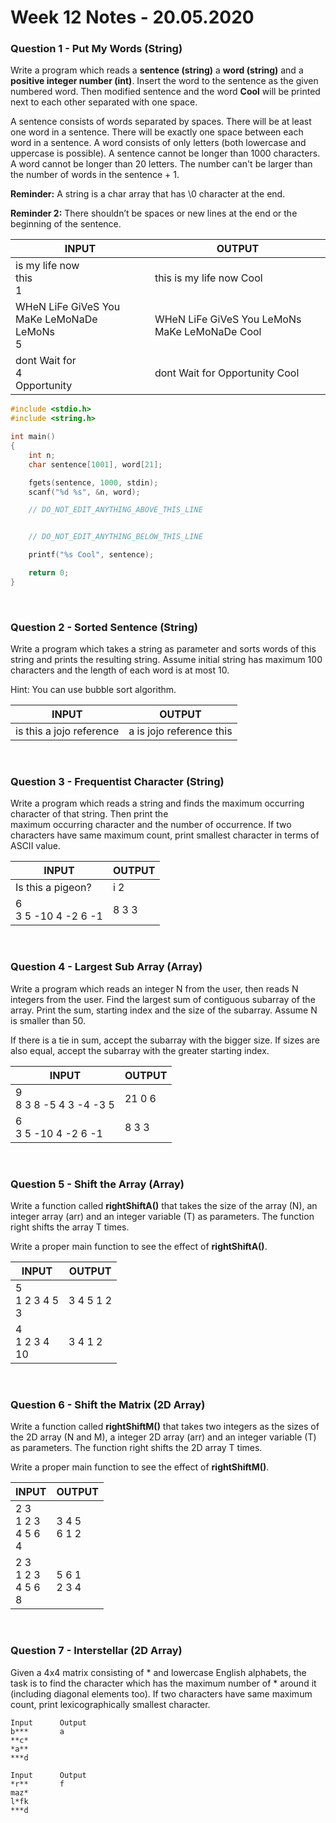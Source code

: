 
# Week 12 Notes - 20.05.2020

### Question 1 - Put My Words (String)

Write a program which reads a **sentence (string)**  a **word (string)** and a **positive integer number (int)**. Insert the word to the sentence as the given numbered word. Then modified sentence and the word **Cool** will be printed next to each other separated with one space.

A sentence consists of words separated by spaces. There will be at least one word in a sentence. There will be exactly one space between each word in a sentence. A word consists of only letters (both lowercase and uppercase is possible). A sentence cannot be longer than 1000 characters. A word cannot be longer than 20 letters. The number can't be larger than the number of words in the sentence + 1.

**Reminder:** A string is a char array that has \0 character at the end.

**Reminder 2:** There shouldn’t be spaces or new lines at the end or the beginning of the sentence.


|  INPUT  |  OUTPUT |
|-------|-------|
| is my life now <br>this <br>1 | this is my life now Cool |
| WHeN LiFe GiVeS You MaKe LeMoNaDe <br>LeMoNs <br>5 | WHeN LiFe GiVeS You LeMoNs MaKe LeMoNaDe Cool |
| dont Wait for <br>4 <br>Opportunity | dont Wait for Opportunity Cool |


```c
#include <stdio.h>
#include <string.h>

int main()
{
    int n;
    char sentence[1001], word[21];

    fgets(sentence, 1000, stdin);
    scanf("%d %s", &n, word);

    // DO_NOT_EDIT_ANYTHING_ABOVE_THIS_LINE


    // DO_NOT_EDIT_ANYTHING_BELOW_THIS_LINE

    printf("%s Cool", sentence);

    return 0;
}
```

<br>

### Question 2 - Sorted Sentence (String)

Write a program which takes a string as parameter and sorts words of this string and prints the resulting string. Assume initial string has maximum 100 characters and the length of each word is at most 10.

Hint: You can use bubble sort algorithm.

|  INPUT  |  OUTPUT |
|-------|-------|
| is this a jojo reference | a is jojo reference this |

<br>

### Question 3 - Frequentist Character (String)

Write a program which reads a string and finds the maximum occurring character of that string. Then print the  
maximum occurring character and the number of occurrence. If two characters have same maximum count, print smallest character  in terms of ASCII value.

|  INPUT  |  OUTPUT |
|-------|-------|
| Is this a pigeon? | i 2 |
| 6<br>3 5 -10 4 -2 6 -1 | 8 3 3 |

<br>

### Question 4 - Largest Sub Array (Array)

Write a program which reads an integer N from the user, then reads N integers from the user. Find the largest sum of contiguous subarray of the array. Print the sum, starting index and the size of the subarray. Assume N is smaller than 50.

If there is a tie in sum, accept the subarray with the bigger size. If sizes are also equal, accept the subarray with the greater starting index.

|  INPUT  |  OUTPUT |
|-------|-------|
| 9<br>8 3 8 -5 4 3 -4 -3 5 | 21 0 6 |
| 6<br>3 5 -10 4 -2 6 -1 | 8 3 3 |

<br>


### Question 5 - Shift the Array (Array)

Write a function called **rightShiftA()** that takes the size of the array (N), an integer array (arr) and an integer variable (T) as parameters. The function right shifts the array T times.

Write a proper main function to see the effect of **rightShiftA()**.

|  INPUT  |  OUTPUT |
|-------|-------|
| 5 <br>1 2 3 4 5 <br>3 | 3 4 5 1 2 |
| 4 <br>1 2 3 4 <br>10 | 3 4 1 2 |

<br>

### Question 6 - Shift the Matrix (2D Array)

Write a function called **rightShiftM()** that takes two integers as the sizes of the 2D array (N and M), a integer 2D array (arr) and an integer variable (T) as parameters. The function right shifts the 2D array T times.

Write a proper main function to see the effect of **rightShiftM()**.

|  INPUT  |  OUTPUT |
|-------|-------|
| 2 3 <br>1 2 3 <br>4 5 6 <br>4 | 3 4 5 <br>6 1 2 |
| 2 3 <br>1 2 3 <br>4 5 6 <br>8 | 5 6 1 <br>2 3 4 |

<br>

### Question 7 - Interstellar (2D Array)

Given a 4x4 matrix consisting of * and lowercase English alphabets, the task is to find the character which has the maximum number of * around it (including diagonal elements too). If two characters have same maximum count, print lexicographically smallest character.

```
Input      Output
b***       a
**c*       
*a**       
***d       

Input      Output
*r**       f
maz*       
l*fk       
***d       
```


